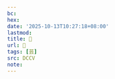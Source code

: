 ```yaml
---
bc:
hex:
date: '2025-10-13T10:27:18+08:00'
lastmod:
title: 􃎌
url: 􃎌
tags: [芸]
src: DCCV
note:
---
```

